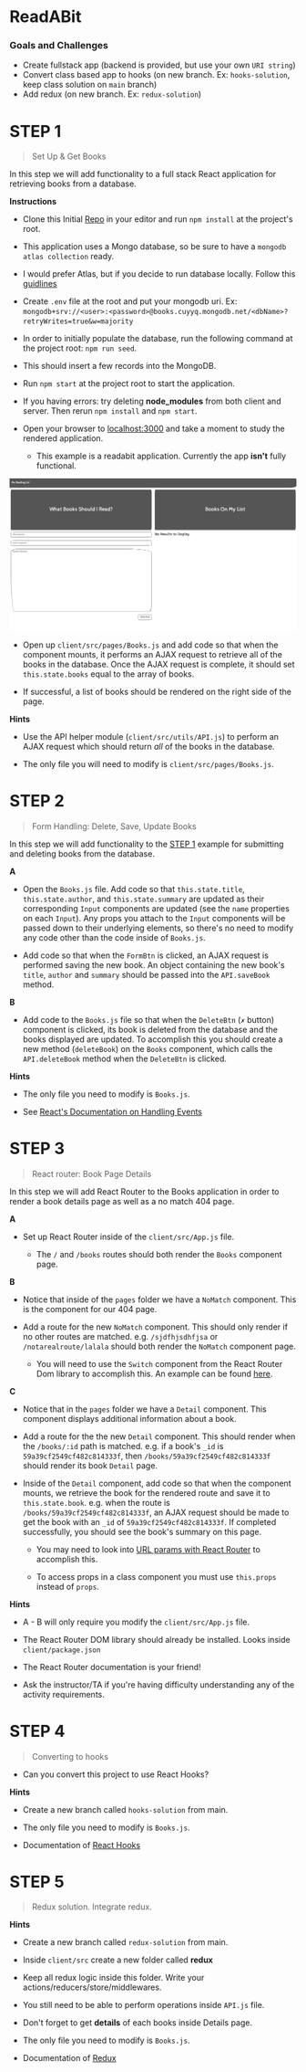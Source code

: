 # ReadABit

 ### Goals and Challenges
 - Create fullstack app (backend is provided, but use your own `URI string`)
 - Convert class based app to hooks (on new branch. Ex: `hooks-solution`, keep class solution on `main` branch)
 - Add redux (on new branch. Ex: `redux-solution`)

# STEP 1
> Set Up & Get Books

In this step we will add functionality to a full stack React application for retrieving books from a database.

**Instructions**

* Clone this Initial [Repo](https://github.com/urakymzhan/ReadABit-starter-code) in your editor and run `npm install` at the project's root.

* This application uses a Mongo database, so be sure to have a `mongodb atlas collection` ready.

* I would prefer Atlas, but if you decide to run database locally. Follow this [guidlines](https://gist.github.com/urakymzhan/8a74099d41d203e175c4bfb0ed57509f)

* Create `.env` file at the root and put your mongodb uri. Ex: `mongodb+srv://<user>:<password>@books.cuyyq.mongodb.net/<dbName>?retryWrites=true&w=majority`

* In order to initially populate the database, run the following command at the project root: `npm run seed`.

* This should insert a few records into the MongoDB.

* Run `npm start` at the project root to start the application.

* If you having errors: try deleting **node_modules** from both client and server. Then rerun `npm install` and `npm start`.

* Open your browser to [localhost:3000](http://localhost:3000) and take a moment to study the rendered application.

  * This example is a readabit application. Currently the app **isn't** fully functional.

![initial homepage](../_media/homepage.png)

* Open up `client/src/pages/Books.js` and add code so that when the component mounts, it performs an AJAX request to retrieve all of the books in the database. Once the AJAX request is complete, it should set `this.state.books` equal to the array of books.

* If successful, a list of books should be rendered on the right side of the page.


**Hints**

* Use the API helper module (`client/src/utils/API.js`) to perform an AJAX request which should return _all_ of the books in the database.

* The only file you will need to modify is `client/src/pages/Books.js`.

# STEP 2
> Form Handling: Delete, Save, Update Books

In this step we will add functionality to the [STEP 1](#step-1) example for submitting and deleting books from the database.

**A**

* Open the `Books.js` file. Add code so that `this.state.title`, `this.state.author`, and `this.state.summary` are updated as their corresponding `Input` components are updated (see the `name` properties on each `Input`). Any props you attach to the `Input` components will be passed down to their underlying elements, so there's no need to modify any code other than the code inside of `Books.js`.

* Add code so that when the `FormBtn` is clicked, an AJAX request is performed saving the new book. An object containing the new book's `title`, `author` and `summary` should be passed into the `API.saveBook` method.

**B**
* Add code to the `Books.js` file so that when the `DeleteBtn` (`✗` button) component is clicked, its book is deleted from the database and the books displayed are updated. To accomplish this you should create a new method (`deleteBook`) on the `Books` component, which calls the `API.deleteBook` method when the `DeleteBtn` is clicked.

**Hints**

* The only file you need to modify is `Books.js`.

* See [React's Documentation on Handling Events](https://facebook.github.io/react/docs/handling-events.html)



# STEP 3
> React router: Book Page Details

In this step we will add React Router to the Books application in order to render a book details page as well as a no match 404 page.


**A**

* Set up React Router inside of the `client/src/App.js` file.

  * The `/` and `/books` routes should both render the `Books` component page.

**B**

* Notice that inside of the `pages` folder we have a `NoMatch` component. This is the component for our 404 page.

* Add a route for the new `NoMatch` component. This should only render if no other routes are matched. e.g. `/sjdfhjsdhfjsa` or `/notarealroute/lalala` should both render the `NoMatch` component page. 

  * You will need to use the `Switch` component from the React Router Dom library to accomplish this. An example can be found [here](https://reacttraining.com/react-router/web/example/no-match).

**C**

* Notice that in the `pages` folder we have a `Detail` component. This component displays additional information about a book.

* Add a route for the the new `Detail` component. This should render when the `/books/:id` path is matched. e.g. if a book's `_id` is `59a39cf2549cf482c814333f`, then `/books/59a39cf2549cf482c814333f` should render its book `Detail` page.

* Inside of the `Detail` component, add code so that when the component mounts, we retrieve the book for the rendered route and save it to `this.state.book`. e.g. when the route is `/books/59a39cf2549cf482c814333f`, an AJAX request should be made to get the book with an `_id` of `59a39cf2549cf482c814333f`. If completed successfully, you should see the book's summary on this page.

  * You may need to look into [URL params with React Router](https://reacttraining.com/react-router/web/example/url-params) to accomplish this.

  * To access props in a class component you must use `this.props` instead of `props`.

**Hints**

* A - B will only require you modify the `client/src/App.js` file.

* The React Router DOM library should already be installed. Looks inside `client/package.json`

* The React Router documentation is your friend!

* Ask the instructor/TA if you're having difficulty understanding any of the activity requirements.


# STEP 4

> Converting to hooks 

- Can you convert this project to use React Hooks?

**Hints**
- Create a new branch called `hooks-solution` from main.

- The only file you need to modify is `Books.js`.

- Documentation of [React Hooks](https://reactjs.org/docs/hooks-intro.html)


# STEP 5

> Redux solution. Integrate redux.

**Hints**
- Create a new branch called `redux-solution` from main.

- Inside `client/src` create a new folder called **redux**

- Keep all redux logic inside this folder. Write your actions/reducers/store/middlewares.

- You still need to be able to perform operations inside `API.js` file.

- Don't forget to get **details** of each books inside Details page.

- The only file you need to modify is `Books.js`.

- Documentation of [Redux](https://redux.js.org/tutorials/fundamentals/part-2-concepts-data-flow)